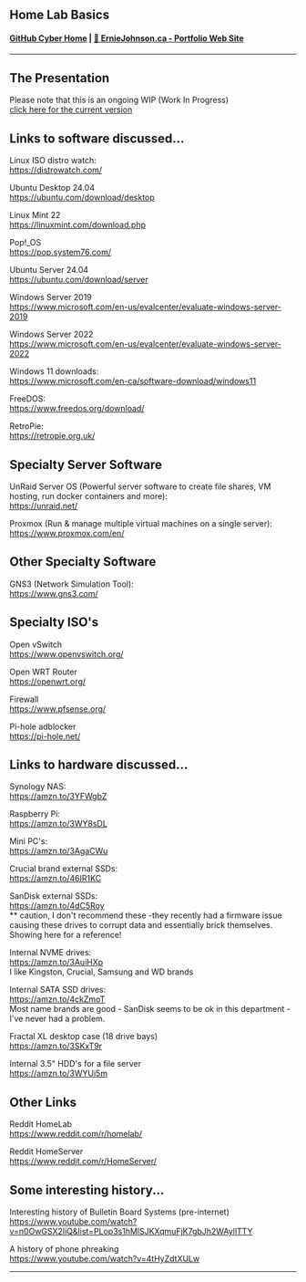 ## Home Lab Basics
#### [GitHub Cyber Home](https://www.github.com/ej8899/cyber101) | [🏡 ErnieJohnson.ca - Portfolio Web Site](https://www.erniejohnson.ca)
---
## The Presentation
Please note that this is an ongoing WIP (Work In Progress)  
[click here for the current version](https://docs.google.com/presentation/d/1PpMvfVFYGfRB2OP9L7nZI7RBDzqLx1VkYsxkGi1PnHE/edit?usp=sharing)

## Links to software discussed...

Linux ISO distro watch:  
https://distrowatch.com/

Ubuntu Desktop 24.04  
https://ubuntu.com/download/desktop

Linux Mint 22  
https://linuxmint.com/download.php

Pop!_OS  
https://pop.system76.com/


Ubuntu Server 24.04  
https://ubuntu.com/download/server

Windows Server 2019  
https://www.microsoft.com/en-us/evalcenter/evaluate-windows-server-2019

Windows Server 2022  
https://www.microsoft.com/en-us/evalcenter/evaluate-windows-server-2022 

Windows 11 downloads:  
https://www.microsoft.com/en-ca/software-download/windows11 


FreeDOS:  
https://www.freedos.org/download/

RetroPie:  
https://retropie.org.uk/

## Specialty Server Software

UnRaid Server OS (Powerful server software to create file shares, VM hosting, run docker containers and more):  
https://unraid.net/

Proxmox (Run & manage multiple virtual machines on  a single server):  
https://www.proxmox.com/en/ 


## Other Specialty Software

GNS3 (Network Simulation Tool):  
https://www.gns3.com/


## Specialty ISO's

Open vSwitch  
https://www.openvswitch.org/  

Open WRT Router  
https://openwrt.org/

Firewall  
https://www.pfsense.org/

Pi-hole adblocker  
https://pi-hole.net/



## Links to hardware discussed...

Synology NAS:  
https://amzn.to/3YFWgbZ 

Raspberry Pi:  
https://amzn.to/3WY8sDL 

Mini PC's:  
https://amzn.to/3AgaCWu 

Crucial brand external SSDs:  
https://amzn.to/46IR1KC 

SanDisk external SSDs:  
https://amzn.to/4dC5Roy  
** caution, I don't recommend these -they  recently had a firmware issue causing these drives to corrupt data and essentially brick themselves.  Showing here for a reference!


Internal NVME drives:   
https://amzn.to/3AuiHXp  
I like Kingston, Crucial, Samsung and WD brands

Internal SATA SSD drives:  
https://amzn.to/4ckZmoT  
Most name brands are good - SanDisk seems to be ok in this department - I've never had a problem.

Fractal XL desktop case (18 drive bays)  
https://amzn.to/3SKxT9r   

Internal 3.5" HDD's  for a file server  
https://amzn.to/3WYUi5m 

## Other Links
Reddit HomeLab  
https://www.reddit.com/r/homelab/ 

Reddit HomeServer  
https://www.reddit.com/r/HomeServer/

## Some interesting history...
Interesting history of Bulletin Board Systems (pre-internet)  
https://www.youtube.com/watch?v=n0OwGSX2IiQ&list=PLop3s1hMlSJKXqmuFjK7gbJh2WAyllTTY


A history of phone phreaking  
https://www.youtube.com/watch?v=4tHyZdtXULw  

---
<div align="right"><img src="https://komarev.com/ghpvc/?username=ej8899-cyber-projects&style=flat-square&color=orange&label=homelab+views" alt=""/></div>